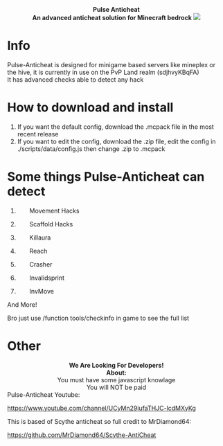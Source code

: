 <div align="center">
  <b> Pulse Anticheat </b>
</div>
<div align="center">
  <b> An advanced anticheat solution for Minecraft bedrock</b>
  <image src=https://user-images.githubusercontent.com/110651012/201456068-b35002c9-801b-4340-a6fb-d3bcd0b23a98.png border="0">
</div>

# Info
<div>
  Pulse-Anticheat is designed for minigame based servers like mineplex or the hive, it is currently in use on the PvP Land realm (sdjhvyKBqFA)
 
</div>
<div>
   It has advanced checks able to detect any hack
</div>

# How to download and install
1. If you want the default config, download the .mcpack file in the most recent release
2. If you want to edit the config, download the .zip file, edit the config in ./scripts/data/config.js then change .zip to .mcpack

# Some things Pulse-Anticheat can detect

 1. &nbsp;&nbsp;&nbsp;&nbsp;&nbsp;&nbsp; Movement Hacks 
 
 2. &nbsp;&nbsp;&nbsp;&nbsp;&nbsp;&nbsp; Scaffold Hacks 
 
 3. &nbsp;&nbsp;&nbsp;&nbsp;&nbsp;&nbsp; Killaura 
 
 4. &nbsp;&nbsp;&nbsp;&nbsp;&nbsp;&nbsp; Reach 

 5. &nbsp;&nbsp;&nbsp;&nbsp;&nbsp;&nbsp; Crasher 
 
 6. &nbsp;&nbsp;&nbsp;&nbsp;&nbsp;&nbsp; Invalidsprint 

 7. &nbsp;&nbsp;&nbsp;&nbsp;&nbsp;&nbsp; InvMove 
 

And More!

Bro just use /function tools/checkinfo in game to see the full list

# Other
<div align="center">
  <b> We Are Looking For Developers!</b>
</div>
<div align="center">
  <b> About: </b>
</div>
<div align="center">
  You must have some javascript knowlage
  <div>
    You will NOT be paid
  </div>
</div>

<div>
  Pulse-Anticheat Youtube:

  https://www.youtube.com/channel/UCyMn29iufaTHJC-lcdMXyKg

  This is based of Scythe anticheat so full credit to MrDiamond64:

  https://github.com/MrDiamond64/Scythe-AntiCheat
 </div>
